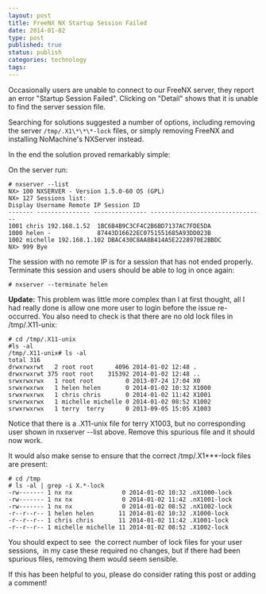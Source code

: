 ```yaml
--- 
layout: post 
title: FreeNX NX Startup Session Failed
date: 2014-01-02
type: post 
published: true 
status: publish
categories: technology
tags: 
---
```


Occasionally users are unable to connect to our FreeNX server, they
report an error "Startup Session Failed". Clicking on "Detail" shows
that it is unable to find the server session file.

Searching for solutions suggested a number of options, including
removing the server `/tmp/.X1\*\*\*-lock` files, or simply removing FreeNX
and installing NoMachine's NXServer instead.

In the end the solution proved remarkably simple:

<!--more-->

On the server run:

    # nxserver --list
    NX> 100 NXSERVER - Version 1.5.0-60 OS (GPL)
    NX> 127 Sessions list:
    Display Username Remote IP Session ID
    ------- --------------- --------------- --------------------------------
    1001 chris 192.168.1.52  1BC6B4B9C3CF4C2B6BD7137AC7FDE5DA
    1000 helen -             87443D16622EC0751551685A93DD023B
    1002 michelle 192.168.1.102 DBAC430C8AA8B414A5E2228970E2BBDC
    NX> 999 Bye

The session with no remote IP is for a session that has not ended
properly. Terminate this session and users should be able to log in once
again:

    # nxserver --terminate helen

**Update:** This problem was little more complex than I at first
thought, all I had really done is allow one more user to login before
the issue re-occurred. You also need to check is that there are no old
lock files in /tmp/.X11-unix:

    # cd /tmp/.X11-unix
    #ls -al
    /tmp/.X11-unix# ls -al
    total 316
    drwxrwxrwt   2 root root      4096 2014-01-02 12:48 .
    drwxrwxrwt 375 root root    315392 2014-01-02 12:48 ..
    srwxrwxrwx   1 root root         0 2013-07-24 17:04 X0
    srwxrwxrwx   1 helen helen       0 2014-01-02 10:32 X1000
    srwxrwxrwx   1 chris chris       0 2014-01-02 11:42 X1001
    srwxrwxrwx   1 michelle michelle 0 2014-01-02 08:52 X1002
    srwxrwxrwx   1 terry  terry      0 2013-09-05 15:05 X1003

Notice that there is a .X11-unix file for terry X1003, but no
corresponding user shown in nxserver --list above. Remove this spurious
file and it should now work.

It would also make sense to ensure that the correct /tmp/.X1\*\*\*-lock
files are present:

    # cd /tmp
    # ls -al | grep -i X.*-lock
    -rw------- 1 nx nx              0 2014-01-02 10:32 .nX1000-lock
    -rw------- 1 nx nx              0 2014-01-02 11:42 .nX1001-lock
    -rw------- 1 nx nx              0 2014-01-02 08:52 .nX1002-lock
    -r--r--r-- 1 helen helen       11 2014-01-02 10:32 .X1000-lock
    -r--r--r-- 1 chris chris       11 2014-01-02 11:42 .X1001-lock
    -r--r--r-- 1 michelle michelle 11 2014-01-02 08:52 .X1002-lock

You should expect to see  the correct number of lock files for your user
sessions,  in my case these required no changes, but if there had been
spurious files, removing them would seem sensible.

If this has been helpful to you, please do consider rating this post or
adding a comment!

